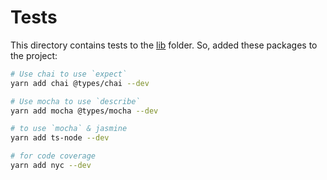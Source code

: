 # Tests

This directory contains tests to the [lib](../src/lib/) folder. So, added these packages to the project:

```sh
# Use chai to use `expect`
yarn add chai @types/chai --dev

# Use mocha to use `describe`
yarn add mocha @types/mocha --dev

# to use `mocha` & jasmine
yarn add ts-node --dev

# for code coverage
yarn add nyc --dev
```
